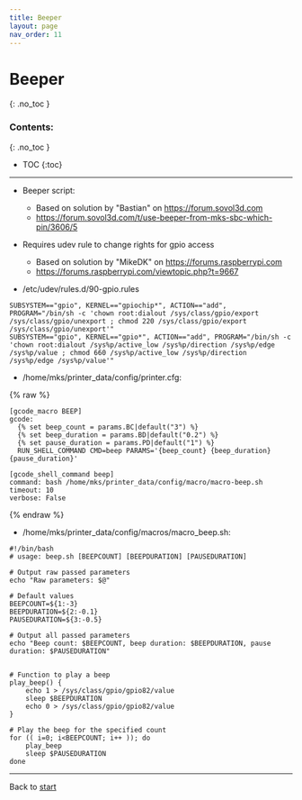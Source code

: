 ```yaml
---
title: Beeper
layout: page
nav_order: 11
---
```

# Beeper
{: .no_toc }
### Contents:
{: .no_toc }
- TOC
{:toc}
----

  * Beeper script:
    * Based on solution by "Bastian" on <https://forum.sovol3d.com>
    * <https://forum.sovol3d.com/t/use-beeper-from-mks-sbc-which-pin/3606/5>

  * Requires udev rule to change rights for gpio access
    * Based on solution by "MikeDK" on <https://forums.raspberrypi.com>
    * <https://forums.raspberrypi.com/viewtopic.php?t=9667>

  * /etc/udev/rules.d/90-gpio.rules

```
SUBSYSTEM=="gpio", KERNEL=="gpiochip*", ACTION=="add", PROGRAM="/bin/sh -c 'chown root:dialout /sys/class/gpio/export /sys/class/gpio/unexport ; chmod 220 /sys/class/gpio/export /sys/class/gpio/unexport'"
SUBSYSTEM=="gpio", KERNEL=="gpio*", ACTION=="add", PROGRAM="/bin/sh -c 'chown root:dialout /sys%p/active_low /sys%p/direction /sys%p/edge /sys%p/value ; chmod 660 /sys%p/active_low /sys%p/direction /sys%p/edge /sys%p/value'"
```

  * /home/mks/printer_data/config/printer.cfg:

{% raw  %}
```
[gcode_macro BEEP]
gcode:
  {% set beep_count = params.BC|default("3") %}
  {% set beep_duration = params.BD|default("0.2") %}
  {% set pause_duration = params.PD|default("1") %}
  RUN_SHELL_COMMAND CMD=beep PARAMS='{beep_count} {beep_duration} {pause_duration}'

[gcode_shell_command beep]
command: bash /home/mks/printer_data/config/macro/macro-beep.sh
timeout: 10
verbose: False
```
{% endraw  %}

  * /home/mks/printer_data/config/macros/macro_beep.sh:

```
#!/bin/bash
# usage: beep.sh [BEEPCOUNT] [BEEPDURATION] [PAUSEDURATION]

# Output raw passed parameters
echo "Raw parameters: $@"

# Default values
BEEPCOUNT=${1:-3}
BEEPDURATION=${2:-0.1}
PAUSEDURATION=${3:-0.5}

# Output all passed parameters
echo "Beep count: $BEEPCOUNT, beep duration: $BEEPDURATION, pause duration: $PAUSEDURATION"


# Function to play a beep
play_beep() {
    echo 1 > /sys/class/gpio/gpio82/value
    sleep $BEEPDURATION
    echo 0 > /sys/class/gpio/gpio82/value
}

# Play the beep for the specified count
for (( i=0; i<BEEPCOUNT; i++ )); do
    play_beep
    sleep $PAUSEDURATION
done
```

----
Back to [start](index.html)
